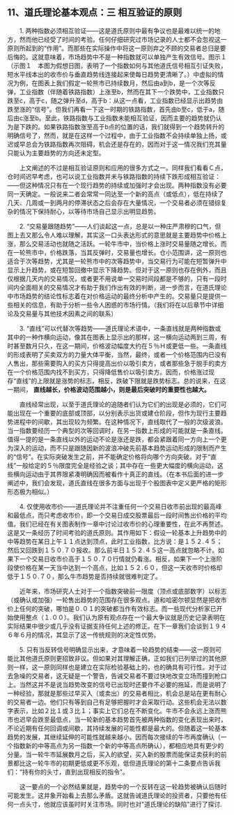 ## 11、道氏理论基本观点：三 相互验证的原则

　　1. 两种指数必须相互验证——这是道氏原则中最有争议也是最难以统一的地方，然而他已经受了时间的考验。任何仔细研究过市场记录的人士都不会忽视这一原则所起到的“作用”。而那些在实际操作中将这一原则弃之不顾的交易者总归是要后悔的。这就意味着，市场趋势中不是一种指数就可以单独产生有效信号。图示１（示图１　本图为假想日图，表明了一个指数如何与其他道氏信号相互引证失败，短水平线本出的收市价与垂直趋势线连接起来使每日趋势更清晰了。）中虚拟的情况为例，在图表上我们假定一轮熊市已持续数月，然后由a到b，是一个次等反弹，工业指数（伴随着铁路指数）上涨至b，然而在其下一个跌势中，工业指数只跌至c，高于c，随之弹升至d，高于b：从这一点看，工业指数已经显示出趋势由跌至涨的“信号”。但我们再看一下这一时期的铁路指数，首先由b至c，低于a，随后由c涨至b。至此，铁路指数与工业指数未能相互验证，因而主要的趋势就仍认为是下跌的。如果铁路指数涨至高于b点的位置的话，我们就得到一个趋势转升的明确信号了，然而，就是在这样一个过程中，由于工业指数不会持续单独上扬，或迟或早总会为铁路指数再次阻碍，机会还是存在的，因而对于这一情况我们充其量只能认为主要趋势的方向还未定型。

　　上文阐述的不过是相互验证原则和应用的很多方式之一。同样我们看看Ｃ点，仓时间迟早考虑，也可以说工业指数并未与铁路指数的持续下跌形成相互验证：——但这种情况只有在一个现行趋势的持续或加强时才会出现。两种指数没有必要同一天确定。一般说来二者会常常一同达至一个新的高点（或低点），低在持续了几天、几周或一到两月的停滞状态之后会存在大量情况，一个交易者必须在错综复杂的情况下保持耐心，以等待市场自己显示出明显趋势。

　　2. “交易量跟随趋势”——人们谈起这一点，总是以一种庄严肃穆的口气，但图上去又那么令人难以理解，其实这一口头表达形式的意思就是主要趋势中价格上涨，那么交易活动也就随之活跃。一轮牛市中，当价格上涨时交易量随之增长。而在一轮熊市中，价格跌落，当其反弹时，交易量也增长。仓小范围讲，这一原则也适合于次等趋势，尤其是一轮熊市中的次等趋势中，当交易行为可能在短暂弹升中显示上升趋势，或在短暂回撤中显示下降趋势。但对于这一原则也存在例外，而且仅根据几天内的交易情况，或者更不用说单一交易时间段都是不够的，只有一段时间内全面相关的交易情况才有助于我们作出有效的判断，进一步而言，在道氏理论中市场趋势的结论性标志着在对价格运动的最终分析中产生的。交易量只是提供一些相关的信息，有助于分析一些令人困惑的市场行情。（我们将在以后章节中详细论及交易量与其他技术因素之间的联系）

　　3. “直线”可以代替次等趋势——道氏理论术语中，一条直线就是两种指数或其中的一种作横向运动，像其在图表上显示出的那样，这一横向运动两到三周，有时甚至数月只久，在这一期间，价格波动幅度大约在５％Ｈ或更低一些。一条直线的形成表明了买卖双方的力量大体平衡，当然，最终，或者一个价格范围内已没有人售出，那些需要购入的买方只得提高出价以吸引卖方，或者那些急于脱手的卖方在一个价格范围内找不到买方，只得降低售价以吸引卖方。因而，价格涨过现存“直线”的上限就是涨势的标志，相反，跌破下限就是跌势标志。总的说来，在这一期间， **直线越长，价格波动范围越小，则是最后突破时的重要性也越大。**

　　直线经常出现，以至于道氏理论的追随者们认为它们的出现是必须的，它们可能出现在一个重要的底部或顶部，以分别表示出货或建仓阶段，但作为现行主要趋势进程中的间歇，其出现较为频繁。在这种情况下，直线取代了一般的次级波浪。当一指数要经历一个典型的次等回调时，在另一指数上形成的可能就是一条直线。值得一提的是一条直线以外的运动不论是涨还是跌，都会紧跟着同一方向上一个更为深入的运动，而不只是跟随因新的波浪冲破先前基本趋势运动形成的限制而产生的“信号”。在实际突破发生之前，并不能确定价格将向哪个方向突破。对于“直线”一般给定的５％限度完全是经验之谈；其中存在一些更大幅度的横向运动，这些横向运动由于其界限紧凑明确因而被看作十真正的直线。（在本书后面的进一步阐述中，我们会发现，道氏直线在很多方面与出现于个股图表中定义更严格的矩形形态极为相似。）

　　4. 仅使用收市价——道氏理论并不注重任何一个交易日收市前出现的最高峰和最低点，而只考虑收市价，即一个交易日成交股票最后一段时间售出价格的平均值。我们已经在有关图表制作一章中讨论过收市价的心理重要性，在此不再赘述。这是又一条经历了时间考验的道氏原则。其作用如下：假设一轮基本上升趋势中的中等趋势在某日上午１１点达到顶点，此时工业指数，比方说：是１５２.４５；然后又回跌到１５０.７０报收。那么前半日１５２.４５这一高点就忽略不计。如果下一个交易日收市价高于１５０.７０行情就仍看涨。相反，如果下一个上涨阶段使价格在某一天当中达到一个高点，比如１５２.６０，但这一天收市时价格却低于１５０.７０，那么牛市趋势是否持续就很难判定了。

　　近年来，市场研究人士对于一个指数突破前一限度（顶点或底部数字）以标志（或确认或加强）一轮售出趋势的范围存在很多观点。道和哈密尔顿显然是把收市价上任何的突破，哪怕是０.０１的突破都当作有效标志。而一些现代分析家已开始使用整点（１.００）。我们认为原有观点存在一个最大争议就是历史记录表明在实际结果中很少或几乎没有证据支持任何上述的修正。在下一章我们会谈到１９４６年６月的情况，其显示了这一传统规则的决定性优势。

　　5. 只有当反转信号明确显示出来，才意味着一轮趋势的结束——这一原则可能比其他道氏原则更招致非议。但如果对其理解正确，正如我们已列举过的其他原则一样，这一原则同样也是建立在实际检验基础上的，也的确具有可行性。对于过去急噪的交易者，这无疑是一个警告，告诫交易者不要过快地改变立场而撞到枪口上。当然这并不是说当趋势改变的信号已出现时还要作不必要的拖延，而是说明了一种经验，那就是那些过早买入（或卖出）的交易者相比，机会总是站在更有耐心的交易者一边。他们只有等到自己有足够把握时才会采取行动。这些机会无法以数字表示，比如２比１或３比１；事实上它们总在不断变化。牛市不会永远上涨而熊市也迟早会跌至最低点，当一轮新的基本趋势首先被两种指数的变化表现出来时，不论近期有任何回调或间歇，其持续发展的可能性都是最大的。但随着这一轮基本趋势的发展，其继续延伸的可能性就越来越小。因而每次接续的牛市再度确认（一个指数新的中等高点为另一指数一个新的中等高点所确认），都相应地具有更少的分量。当一轮牛市延展数月之后，买入的欲望，买入新的股票而能保证卖获利的前景都比这一轮牛市的初期更低或更不乐观，低但道氏理论的第十二条要点告诉我们：“持有你的头寸，直到出现相反的指令”。

　　这一要点的一个必然结果就是，趋势中的一个反转在这一轮趋势被确认后随时可能发生。这并象开始看上去那么矛盾。这就告诫道氏理论的投资者，只要他有任何一点头寸，他就应该虽时时关注市场。同时也对"道氏理论的缺陷"进行了探讨.
